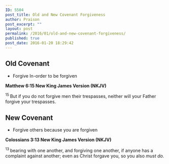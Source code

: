 ```yaml
---
ID: 5504
post_title: Old and New Covenant Forgiveness
author: Praison
post_excerpt: ""
layout: post
permalink: /2016/01/old-and-new-covenant-forgiveness/
published: true
post_date: 2016-01-20 18:29:42
---
```

<h2><strong>Old Covenant</strong></h2>
<ul>
	<li>Forgive In-order to be forgiven</li>
</ul>
<strong><span class="passage-display-bcv">Matthew 6:15
</span><span class="passage-display-version">New King James Version (NKJV)</span></strong>

<span id="en-NKJV-23298" class="text Matt-6-15"><sup class="versenum">15 </sup><span class="woj">But if you do not forgive men their trespasses, neither will your Father forgive your trespasses.</span></span>
<h2><strong>New Covenant</strong></h2>
<ul>
	<li>Forgive others because you are forgiven</li>
</ul>
<strong><span class="passage-display-bcv">Colossians 3:13
</span><span class="passage-display-version">New King James Version (NKJV)</span></strong>

<span id="en-NKJV-29531" class="text Col-3-13"><sup class="versenum">13 </sup>bearing with one another, and forgiving one another, if anyone has a complaint against another; even as Christ forgave you, so you also <i>must do.</i></span>

&nbsp;